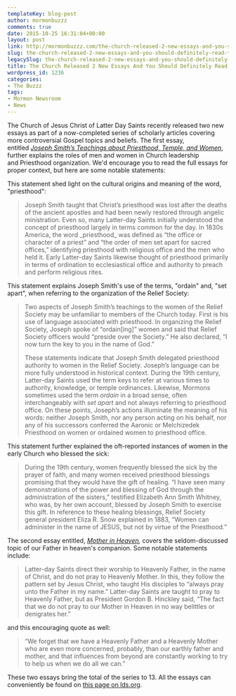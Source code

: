 ```yaml
---
templateKey: blog-post
author: mormonbuzzz
comments: true
date: 2015-10-25 16:31:04+00:00
layout: post
link: http://mormonbuzzz.com/the-church-released-2-new-essays-and-you-should-definitely-read-them/
slug: the-church-released-2-new-essays-and-you-should-definitely-read-them
legacySlug: the-church-released-2-new-essays-and-you-should-definitely-read-them
title: The Church Released 2 New Essays And You Should Definitely Read Them
wordpress_id: 1236
categories:
- The Buzzz
tags:
- Mormon Newsroom
- News
---
```


The Church of Jesus Christ of Latter Day Saints recently released two new essays as part of a now-completed series of scholarly articles covering more controversial Gospel topics and beliefs. The first essay, entitled _[Joseph Smith’s Teachings about Priesthood, Temple, and Women](https://www.lds.org/topics/joseph-smiths-teachings-about-priesthood-temple-and-women?lang=eng)_, further explains the roles of men and women in Church leadership and Priesthood organization. We'd encourage you to read the full essays for proper context, but here are some notable statements:

This statement shed light on the cultural origins and meaning of the word, "priesthood":


<blockquote>Joseph Smith taught that Christ’s priesthood was lost after the deaths of the ancient apostles and had been newly restored through angelic ministration. Even so, many Latter-day Saints initially understood the concept of priesthood largely in terms common for the day. In 1830s America, the word _priesthood_ was defined as “the office or character of a priest” and “the order of men set apart for sacred offices,” identifying priesthood with religious office and the men who held it. Early Latter-day Saints likewise thought of priesthood primarily in terms of ordination to ecclesiastical office and authority to preach and perform religious rites.</blockquote>


This statement explains Joseph Smith's use of the terms, "ordain" and, "set apart", when referring to the organization of the Relief Society:


<blockquote>Two aspects of Joseph Smith’s teachings to the women of the Relief Society may be unfamiliar to members of the Church today. First is his use of language associated with priesthood. In organizing the Relief Society, Joseph spoke of “ordain[ing]” women and said that Relief Society officers would “preside over the Society.” He also declared, “I now turn the key to you in the name of God.”

These statements indicate that Joseph Smith delegated priesthood authority to women in the Relief Society. Joseph’s language can be more fully understood in historical context. During the 19th century, Latter-day Saints used the term keys to refer at various times to authority, knowledge, or temple ordinances. Likewise, Mormons sometimes used the term _ordain_ in a broad sense, often interchangeably with _set apart_ and not always referring to priesthood office. On these points, Joseph’s actions illuminate the meaning of his words: neither Joseph Smith, nor any person acting on his behalf, nor any of his successors conferred the Aaronic or Melchizedek Priesthood on women or ordained women to priesthood office.</blockquote>


This statement further explained the oft-reported instances of women in the early Church who blessed the sick:


<blockquote>During the 19th century, women frequently blessed the sick by the prayer of faith, and many women received priesthood blessings promising that they would have the gift of healing. “I have seen many demonstrations of the power and blessing of God through the administration of the sisters,” testified Elizabeth Ann Smith Whitney, who was, by her own account, blessed by Joseph Smith to exercise this gift. In reference to these healing blessings, Relief Society general president Eliza R. Snow explained in 1883, “Women can administer in the name of JESUS, but not by virtue of the Priesthood.”</blockquote>


The second essay entitled, _[Mother in Heaven](https://www.lds.org/topics/mother-in-heaven?lang=eng),_ covers the seldom-discussed topic of our Father in heaven's companion. Some notable statements include:


<blockquote>Latter-day Saints direct their worship to Heavenly Father, in the name of Christ, and do not pray to Heavenly Mother. In this, they follow the pattern set by Jesus Christ, who taught His disciples to “always pray unto the Father in my name.” Latter-day Saints are taught to pray to Heavenly Father, but as President Gordon B. Hinckley said, “The fact that we do not pray to our Mother in Heaven in no way belittles or denigrates her.”</blockquote>


and this encouraging quote as well:


<blockquote>“We forget that we have a Heavenly Father and a Heavenly Mother who are even more concerned, probably, than our earthly father and mother, and that influences from beyond are constantly working to try to help us when we do all we can.”</blockquote>


These two essays bring the total of the series to 13. All the essays can conveniently be found on [this page on lds.org](https://www.lds.org/topics/essays?lang=eng).
